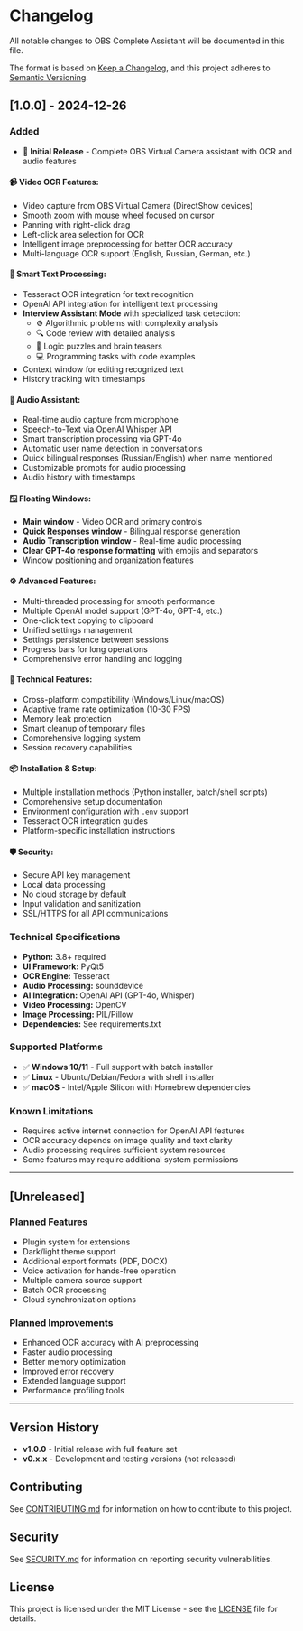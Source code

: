 # Changelog

All notable changes to OBS Complete Assistant will be documented in this file.

The format is based on [Keep a Changelog](https://keepachangelog.com/en/1.0.0/),
and this project adheres to [Semantic Versioning](https://semver.org/spec/v2.0.0.html).

## [1.0.0] - 2024-12-26

### Added
- 🎉 **Initial Release** - Complete OBS Virtual Camera assistant with OCR and audio features

#### 📹 Video OCR Features:
- Video capture from OBS Virtual Camera (DirectShow devices)
- Smooth zoom with mouse wheel focused on cursor
- Panning with right-click drag
- Left-click area selection for OCR
- Intelligent image preprocessing for better OCR accuracy
- Multi-language OCR support (English, Russian, German, etc.)

#### 🧠 Smart Text Processing:
- Tesseract OCR integration for text recognition
- OpenAI API integration for intelligent text processing
- **Interview Assistant Mode** with specialized task detection:
  - ⚙️ Algorithmic problems with complexity analysis
  - 🔍 Code review with detailed analysis
  - 🧩 Logic puzzles and brain teasers
  - 💻 Programming tasks with code examples
- Context window for editing recognized text
- History tracking with timestamps

#### 🎤 Audio Assistant:
- Real-time audio capture from microphone
- Speech-to-Text via OpenAI Whisper API
- Smart transcription processing via GPT-4o
- Automatic user name detection in conversations
- Quick bilingual responses (Russian/English) when name mentioned
- Customizable prompts for audio processing
- Audio history with timestamps

#### 🪟 Floating Windows:
- **Main window** - Video OCR and primary controls
- **Quick Responses window** - Bilingual response generation
- **Audio Transcription window** - Real-time audio processing
- **Clear GPT-4o response formatting** with emojis and separators
- Window positioning and organization features

#### ⚙️ Advanced Features:
- Multi-threaded processing for smooth performance
- Multiple OpenAI model support (GPT-4o, GPT-4, etc.)
- One-click text copying to clipboard
- Unified settings management
- Settings persistence between sessions
- Progress bars for long operations
- Comprehensive error handling and logging

#### 🔧 Technical Features:
- Cross-platform compatibility (Windows/Linux/macOS)
- Adaptive frame rate optimization (10-30 FPS)
- Memory leak protection
- Smart cleanup of temporary files
- Comprehensive logging system
- Session recovery capabilities

#### 📦 Installation & Setup:
- Multiple installation methods (Python installer, batch/shell scripts)
- Comprehensive setup documentation
- Environment configuration with `.env` support
- Tesseract OCR integration guides
- Platform-specific installation instructions

#### 🛡️ Security:
- Secure API key management
- Local data processing
- No cloud storage by default
- Input validation and sanitization
- SSL/HTTPS for all API communications

### Technical Specifications
- **Python:** 3.8+ required
- **UI Framework:** PyQt5
- **OCR Engine:** Tesseract
- **Audio Processing:** sounddevice
- **AI Integration:** OpenAI API (GPT-4o, Whisper)
- **Video Processing:** OpenCV
- **Image Processing:** PIL/Pillow
- **Dependencies:** See requirements.txt

### Supported Platforms
- ✅ **Windows 10/11** - Full support with batch installer
- ✅ **Linux** - Ubuntu/Debian/Fedora with shell installer  
- ✅ **macOS** - Intel/Apple Silicon with Homebrew dependencies

### Known Limitations
- Requires active internet connection for OpenAI API features
- OCR accuracy depends on image quality and text clarity
- Audio processing requires sufficient system resources
- Some features may require additional system permissions

---

## [Unreleased]

### Planned Features
- Plugin system for extensions
- Dark/light theme support
- Additional export formats (PDF, DOCX)
- Voice activation for hands-free operation
- Multiple camera source support
- Batch OCR processing
- Cloud synchronization options

### Planned Improvements
- Enhanced OCR accuracy with AI preprocessing
- Faster audio processing
- Better memory optimization
- Improved error recovery
- Extended language support
- Performance profiling tools

---

## Version History

- **v1.0.0** - Initial release with full feature set
- **v0.x.x** - Development and testing versions (not released)

## Contributing

See [CONTRIBUTING.md](CONTRIBUTING.md) for information on how to contribute to this project.

## Security

See [SECURITY.md](SECURITY.md) for information on reporting security vulnerabilities.

## License

This project is licensed under the MIT License - see the [LICENSE](LICENSE) file for details.